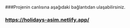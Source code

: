 ###Projenin canlısına aşağıdaki bağlantıdan ulaşabilirsiniz.

### https://holidays-asim.netlify.app/
